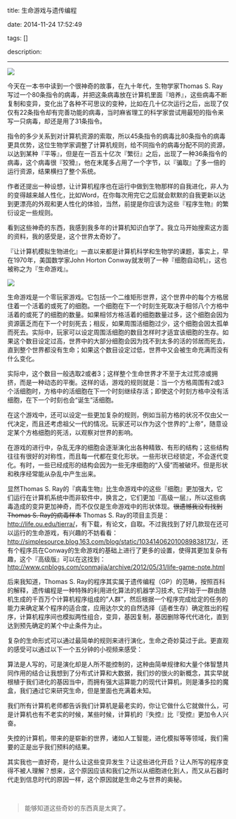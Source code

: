 title: 生命游戏与遗传编程

date: 2014-11-24 17:52:49

tags: []

description: 

---
![](http://consciouslifenews.com/wp-content/uploads/2014/05/Honeybee-675x240.jpg)

今天在一本书中读到一个很神奇的故事，在九十年代，生物学家Thomas S. Ray写过一个80条指令的病毒，并把这条病毒放在计算机里面『培养』，这些病毒不断复制和变异，变化出了各种不可思议的变种，比如在几十亿次运行之后，出现了仅仅有22条指令却有完善功能的病毒，当时麻省理工的科学家尝试用最短的指令来写一只病毒，却还是用了31条指令。

指令的多少关系到对计算机资源的索取，所以45条指令的病毒比80条指令的病毒更具优势，这位生物学家调整了计算机规则，给不同指令的病毒分配不同的资源，以达到某种『平等』，但是在一百五十亿次『繁衍』之后，出现了一种36条指令的病毒，这个病毒很『狡猾』，他在末尾多占用了一个字节，以『骗取』了多一倍的运行资源，结果横扫了整个系统。

作者还提出一种设想，让计算机程序也在运行中做到生物那样的自我进化，非人为的变得越来越人性化，比如Word，在你每次用完它之后就会默默的自我更新以达到更漂亮的外观和更人性化的体验，当然，前提是你应该为这些『程序生物』的繁衍设定一些规则。

看到这些神奇的东西，我感到我多年的计算机知识白学了。我立马开始搜索这方面的资料，我的感受是，这个世界太奇妙了。

『让计算机模拟生物进化』一直以来都是计算机科学和生物学的课题，事实上，早在1970年，美国数学家John Horton Conway就发明了一种『细胞自动机』，这也被称之为『生命游戏』。

![](http://susefood.u.qiniudn.com/life.gif)

生命游戏是一个零玩家游戏。它包括一个二维矩形世界，这个世界中的每个方格居住着一个活着的或死了的细胞。一个细胞在下一个时刻生死取决于相邻八个方格中活着的或死了的细胞的数量。如果相邻方格活着的细胞数量过多，这个细胞会因为资源匮乏而在下一个时刻死去；相反，如果周围活细胞过少，这个细胞会因太孤单而死去。实际中，玩家可以设定周围活细胞的数目怎样时才适宜该细胞的生存。如果这个数目设定过高，世界中的大部分细胞会因为找不到太多的活的邻居而死去，直到整个世界都没有生命；如果这个数目设定过低，世界中又会被生命充满而没有什么变化。

实际中，这个数目一般选取2或者3；这样整个生命世界才不至于太过荒凉或拥挤，而是一种动态的平衡。这样的话，游戏的规则就是：当一个方格周围有2或3个活细胞时，方格中的活细胞在下一个时刻继续存活；即使这个时刻方格中没有活细胞，在下一个时刻也会“诞生”活细胞。

在这个游戏中，还可以设定一些更加复杂的规则，例如当前方格的状况不仅由父一代决定，而且还考虑祖父一代的情况。玩家还可以作为这个世界的“上帝”，随意设定某个方格细胞的死活，以观察对世界的影响。

在游戏的进行中，杂乱无序的细胞会逐渐演化出各种精致、有形的结构；这些结构往往有很好的对称性，而且每一代都在变化形状。一些形状已经锁定，不会逐代变化。有时，一些已经成形的结构会因为一些无序细胞的“入侵”而被破坏。但是形状和秩序经常能从杂乱中产生出来。

显然Thomas S. Ray的『病毒生物』比生命游戏中的这些『细胞』更加强大，它们运行在计算机系统中而非软件中，换言之，它们更加『高级一层』，所以这些病毒造成的变异更加神奇，而不仅仅是生命游戏中的形状体现。<del>很遗憾我没有找到Thomas S. Ray的病毒样本</del> Thomas S. Ray的项目主页是：<http://life.ou.edu/tierra/>，有下载，有论文，自取。不过我找到了好几款现在还可以运行的生命游戏，有兴趣的不妨看看：<http://simplesource.blog.163.com/blog/static/103414062010089838173/>，还有个程序员在Conway的生命游戏的基础上进行了更多的设置，使得其更加复杂有趣，这个『高级版』可以在这找到：<http://www.cnblogs.com/conmajia/archive/2012/05/31/life-game-note.html>

后来我知道，Thomas S. Ray的程序其实属于遗传编程（GP）的范畴，按照百科的解释，遗传编程是一种特殊的利用进化算法的机器学习技术, 它开始于一群由随机生成的千百万个计算机程序组成的”人群”，然后根据一个程序完成给定的任务的能力来确定某个程序的适合度，应用达尔文的自然选择（适者生存）确定胜出的程序，计算机程序间也模拟两性组合，变异，基因复制，基因删除等代代进化，直到达到预先确定的某个中止条件为止。

复杂的生命形式可以通过最简单的规则来进行演化，生命之奇妙莫过于此。更直观的感受可以通过以下一个五分钟的小视频来感受：  
  
算法是人写的，可是演化却是人所不能控制的，这种由简单规律和大量个体智慧共同作用的结合让我想到了分布式计算和大数据，我们炒的很火的新概念，其实早就根植于我们进化的基因当中，而拥有强大运算能力的现代计算机，则是潘多拉的魔盒，我们通过它来研究生命，但是里面也充满着未知。

我们所有计算机老师都告诉我们计算机是最老实的，你让它做什么它就做什么，可是计算机也有不老实的时候，某些时候，计算机的『失控』比『受控』更加令人兴奋。

失控的计算机，带来的是崭新的世界，诸如人工智能，进化模拟等等领域，我们需要的正是出乎我们预料的结果。

其实我也一直好奇，是什么让这些变异发生？让这些进化开启？让人所写的程序变得不被人理解？想来，这个原因应该和我们之所以从细胞进化到人，而又从石器时代走到信息时代的原因一样，这个原因就是生命之与世界的奥秘。

 

> 能够知道这些奇妙的东西真是太爽了。
